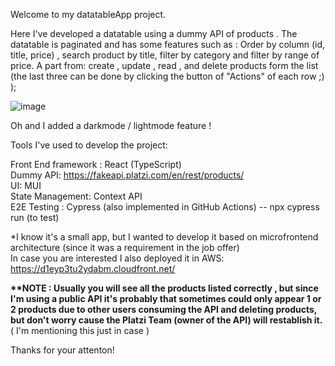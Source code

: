 Welcome to my datatableApp project.

Here I've developed a datatable using a dummy API of products .
The datatable is paginated and has some features such as : Order by column (id, title, price) , search product by title, filter by category and filter by range of price.
A part from: create , update , read , and delete products form the list (the last three can be done by clicking the button of "Actions" of each row ;) );

![image](https://github.com/user-attachments/assets/de2eae87-a3b7-4379-b86c-8d76ed1f6aa9)


Oh and I added a darkmode / lightmode feature ! 

Tools I've used to develop the project:

Front End framework : React (TypeScript) <br>
Dummy API: https://fakeapi.platzi.com/en/rest/products/  <br>
UI: MUI  <br>
State Management: Context API  <br>
E2E Testing : Cypress (also implemented in GitHub Actions) -- npx cypress run  (to test)

*I know it's a small app, but I wanted to develop it based on microfrontend architecture (since it was a requirement in the job offer)   <br>
In case you are interested I also deployed it in AWS: https://d1eyp3tu2ydabm.cloudfront.net/  <br>

<b> **NOTE :  Usually you will see all the products listed correctly , but since I'm using a public API it's probably that sometimes could only appear 1 or 2 products due to other users consuming the API and deleting products, but don't worry cause the Platzi Team (owner of the API)  will restablish it. </b>
<br> ( I'm mentioning this just in case )

Thanks for your attenton!
